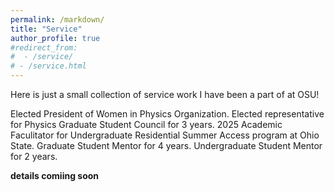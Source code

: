 ```yaml
---
permalink: /markdown/
title: "Service"
author_profile: true
#redirect_from: 
#  - /service/
# - /service.html
---
```


Here is just a small collection of service work I have been a part of at OSU! 

Elected President of Women in Physics Organization.
Elected representative for Physics Graduate Student Council for 3 years.
2025 Academic Faculitator for Undergraduate Residential Summer Access program at Ohio State.
Graduate Student Mentor for 4 years.
Undergraduate Student Mentor for 2 years.

<b>details comiing soon<b> 

